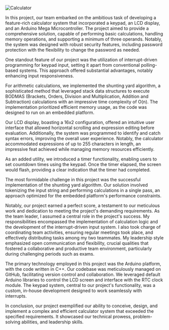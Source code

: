 ![Calculator](/Calculator.webp "Calculator")

In this project, our team embarked on the ambitious task of developing a feature-rich calculator system that incorporated a keypad, an LCD display, and an Arduino Mega Microcontroller. The project aimed to provide a comprehensive solution, capable of performing basic calculations, handling memory operations, and supporting a minimum of three operands. Notably, the system was designed with robust security features, including password protection with the flexibility to change the password as needed.

One standout feature of our project was the utilization of interrupt-driven programming for keypad input, setting it apart from conventional polling-based systems. This approach offered substantial advantages, notably enhancing input responsiveness.

For arithmetic calculations, we implemented the shunting yard algorithm, a sophisticated method that leveraged stack data structures to execute BODMAS (Brackets, Orders, Division and Multiplication, Addition and Subtraction) calculations with an impressive time complexity of O(n). The implementation prioritized efficient memory usage, as the code was designed to run on an embedded platform.

Our LCD display, boasting a 16x2 configuration, offered an intuitive user interface that allowed horizontal scrolling and expression editing before evaluation. Additionally, the system was programmed to identify and catch syntax errors, improving the overall user experience. Notably, the calculator accommodated expressions of up to 255 characters in length, an impressive feat achieved while managing memory resources efficiently.

As an added utility, we introduced a timer functionality, enabling users to set countdown times using the keypad. Once the timer elapsed, the screen would flash, providing a clear indication that the timer had completed.

The most formidable challenge in this project was the successful implementation of the shunting yard algorithm. Our solution involved tokenizing the input string and performing calculations in a single pass, an approach optimized for the embedded platform's performance constraints.

Notably, our project earned a perfect score, a testament to our meticulous work and dedication to meeting the project's demanding requirements. As the team leader, I assumed a central role in the project's success. My responsibilities encompassed the implementation of calculation logic and the development of the interrupt-driven input system. I also took charge of coordinating team activities, ensuring regular meetings took place, and effectively distributing tasks among my two teammates. My leadership style emphasized open communication and flexibility, crucial qualities that fostered a collaborative and productive team environment, particularly during challenging periods such as exams.

The primary technology employed in this project was the Arduino platform, with the code written in C++. Our codebase was meticulously managed on GitHub, facilitating version control and collaboration. We leveraged default Arduino libraries to control the LCD screen and interface with the RTC clock module. The keypad system, central to our project's functionality, was a custom, in-house development designed to work seamlessly with interrupts.

In conclusion, our project exemplified our ability to conceive, design, and implement a complex and efficient calculator system that exceeded the specified requirements. It showcased our technical prowess, problem-solving abilities, and leadership skills.
